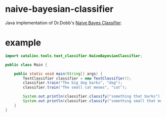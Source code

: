 # naive-bayesian-classifier

Java implementation of Dr.Dobb's [Naive Bayes Classifier](http://www.drdobbs.com/architecture-and-design/naive-bayesian-text-classification/184406064).

# example

```java
import catalinc.tools.text_classifier.NaiveBayesianClassifier;

public class Main {

    public static void main(String[] args) {
        TextClassifier classifier = new TextClassifier();
        classifier.train("The big dog barks", "dog");
        classifier.train("The small cat meows", "cat");

        System.out.println(classifier.classify("something that barks"));        // -> dog
        System.out.println(classifier.classify("something small that meows"));  // -> cat
    }
}
```